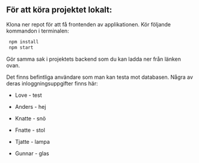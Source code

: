## För att köra projektet lokalt:

Klona ner repot för att få frontenden av applikationen. Kör följande kommandon i terminalen:

```bash
 npm install
 npm start
```

Gör samma sak i projektets backend som du kan ladda ner från länken ovan.

Det finns befintliga användare som man kan testa mot databasen. Några av deras inloggningsuppgifter finns här: 

* Love - test

* Anders - hej

* Knatte - snö

* Fnatte - stol

* Tjatte - lampa

* Gunnar - glas
